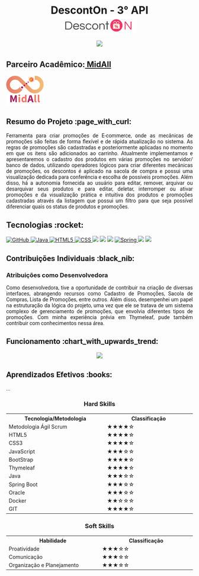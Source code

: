 <html>
<body>
 
 <h1 align="center"> DescontOn - 3° API
 <br>
  <img src="https://github.com/camilaffpacheco/Portfolio/blob/main/imagens/DescontOn.png" height="40%" width="40%"/>
 <br>
<a href="https://github.com/DolphinDatabase/DescontOn/"><img src="https://img.shields.io/badge/GitHub-Repositório Projeto-181717?style=for-the-badge&logo=github"></a>
</h1>

 <h2> Parceiro Acadêmico:<a href="https://midall.com.br/"> MidAll</a></h2>
 <img src="https://github.com/camilaffpacheco/Portfolio/blob/main/imagens/logo midall.webp" height="20%" width="20%"/>
  
  
<h2 style="font-family:roboto;"> Resumo do Projeto :page_with_curl:</h2>
<p align="justify" style="font-family:roboto;"> Ferramenta para criar promoções de E-commerce, onde as mecânicas de promoções são feitas de forma flexível e
  de rápida atualização no sistema. As regras de promoções são cadastradas e posteriormente aplicadas no momento em que os itens são adicionados ao carrinho. 
  Atualmente implementamos e apresentaremos o cadastro dos produtos em várias promoções no servidor/ banco de dados, utilizando operadores lógicos para criar 
  diferentes mecânicas de promoções, os descontos é aplicado na sacola de compra e possui uma visualização dedicada para conferência e escolha de possíveis 
  promoções. Além disso, há a autonomia fornecida ao usuário para editar, remover, arquivar ou desarquivar seus produtos e para editar, deletar, interromper 
  ou ativar promoções e da visualização prática e intuitiva dos produtos e promoções cadastradas através da listagem que possui um filtro para que seja 
  possível diferenciar quais os status de produtos e promoções. </p>
  
<p><h2 id="tecnologias">Tecnologias :rocket: </h2></p>
 <div>
    <a href="gttps://github.com">
        <img alt="GitHub" src="https://img.shields.io/badge/GitHub-100000?style=for-the-badge&logo=github&logoColor=white"/>
    </a>
    <a href="https://www.java.com/pt-BR/">
        <img alt="Java" src="https://img.shields.io/badge/java-%23ED8B00.svg?&style=for-the-badge&logo=java&logoColor=white"/>
    </a>
    <a href="https://developer.mozilla.org/pt-BR/docs/Web/Guide/HTML/HTML5">
    <img alt="HTML5" src="https://img.shields.io/badge/HTML5-E34F26?style=for-the-badge&logo=html5&logoColor=white"/>
    </a>
    <a href="https://developer.mozilla.org/pt-BR/docs/Web/CSS">
    <img alt="CSS" src="https://img.shields.io/badge/CSS3-1572B6?style=for-the-badge&logo=css3&logoColor=white">
      <a href="https://developer.mozilla.org/pt-BR/docs/Web/JavaScript"><img src = "https://img.shields.io/badge/javascript-%23e6e400.svg?style=for-the-badge&logo=javascript&logoColor=white"/></a>
     <a href="https://getbootstrap.com/"><img src =
"https://camo.githubusercontent.com/b13ed67c809178963ce9d538175b02649800772be1ce0cb02da5879e5614e236/68747470733a2f2f696d672e736869656c64732e696f2f62616467652f426f6f7473747261702d3536334437433f7374796c653d666f722d7468652d6261646765266c6f676f3d626f6f747374726170266c6f676f436f6c6f723d7768697465" /></a>
     <a href="https://www.thymeleaf.org/"><img src =
"https://img.shields.io/badge/Thymeleaf-50df26?style=for-the-badge&logoColor=white" /></a>
    <a href="https://spring.io">
    <img alt="Spring" src="https://img.shields.io/badge/spring-%236DB33F.svg?&style=for-the-badge&logo=spring&logoColor=white"/>
       <a href="https://www.oracle.com/br/index.html"><img src =
"https://img.shields.io/badge/Oracle-F80000?style=for-the-badge&logo=oracle&logoColor=white" /></a>
     <a href="https://www.docker.com/"><img src =
"https://img.shields.io/badge/Docker-2a6eef?style=for-the-badge&logo=docker&logoColor=white" /></a>
</div>
 
 <h2 style="font-family:roboto;"> Contribuições Individuais :black_nib:</h2>
  <h3> Atribuições como Desenvolvedora</h3>
  <p align="justify" style="font-family:roboto;">
     Como desenvolvedora, tive a oportunidade de contribuir na criação de diversas interfaces, abrangendo recursos como Cadastro de Promoções, Sacola de Compras, Lista de Promoções, entre outros. Além disso, desempenhei um papel na estruturação da lógica do projeto, uma vez que ele se tratava de um sistema complexo de gerenciamento de promoções, que envolvia diferentes tipos de promoções. Com minha experiência prévia em Thymeleaf, pude também contribuir com conhecimentos nessa área.
  </p>
 
 <h2 style="font-family:roboto;"> Funcionamento :chart_with_upwards_trend:</h2>
    <div align="center">

[<img src="https://github.com/DolphinDatabase/DescontOn/blob/47f0f23ee3d7710b472fc1ff26d06da50237681e/Imagens/imagem_2022-04-15_155641874.png" width="40%">](https://youtu.be/NhDe9-Z_dvk "DescontOn vídeo Demonstração")
   
   </div>
 
 <h2 style="font-family:roboto;"> Aprendizados Efetivos :books:</h2>
  <p align="justify" style="font-family:roboto;">
   ...
 </p>
   
   <h3 align="center"> Hard Skills </h3>
  <table align="center">
    <tr>
      <th width="300px">Tecnologia/Metodologia</th>
      <th width="300px">Classificação</th>
    </tr>
    <tr>
      <td>Metodologia Ágil Scrum</td>
      <td>★★★★☆</td>
    </tr>
     <tr>
      <td>HTML5</td>
      <td>★★★★☆</td>
    </tr>
        <tr>
      <td>CSS3</td>
      <td>★★★★☆</td>
    </tr>
    <tr>
      <td>JavaScript</td>
      <td>★★★☆☆</td>
    </tr>	
     <tr>
      <td>BootStrap</td>
      <td>★★★★☆</td>
    </tr>
        <tr>
      <td>Thymeleaf</td>
      <td>★★★★☆</td>
    </tr>
    <tr>
      <td>Java</td>
      <td>★★★☆☆</td>
    </tr>
    <tr>
      <td>Spring Boot</td>
      <td>★★★☆☆</td>
    </tr>
       <tr>
      <td>Oracle</td>
      <td>★★★☆☆</td>
    </tr>
       <tr>
      <td>Docker</td>
      <td>★★☆☆☆</td>
    </tr>
   <tr>
      <td>GIT</td>
      <td>★★★★☆</td>
    </tr>
  </table>
  
  <h3 align="center">Soft Skills</h3>
  <table align="center">
    <tr>
      <th width="300px">Habilidade</th>
      <th width="300px">Classificação</th>
    </tr>
    <tr>
      <td>Proatividade</td>
      <td>★★★☆☆</td>
    </tr>
    <tr>
      <td>Comunicação</td>
      <td>★★★☆☆</td>
    </tr>
    <tr>
      <td>Organização e Planejamento</td>
      <td>★★★☆☆</td>
    </tr>
  </table>
            
</body>
</html>
